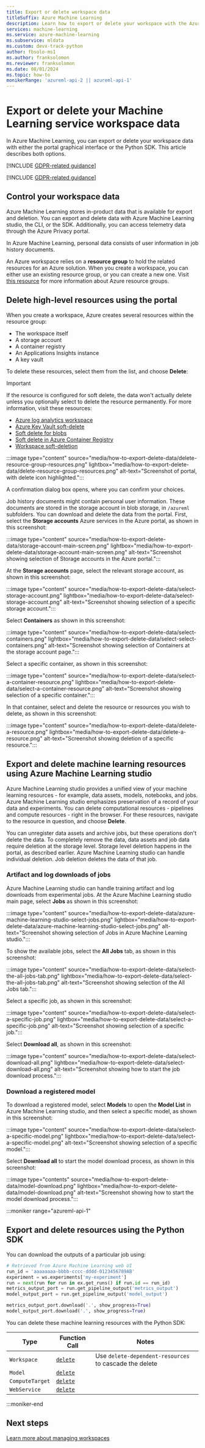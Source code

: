 ```yaml
---
title: Export or delete workspace data
titleSuffix: Azure Machine Learning
description: Learn how to export or delete your workspace with the Azure Machine Learning studio.
services: machine-learning
ms.service: azure-machine-learning
ms.subservice: mldata
ms.custom: devx-track-python
author: fbsolo-ms1
ms.author: franksolomon
ms.reviewer: franksolomon
ms.date: 08/01/2024
ms.topic: how-to
monikerRange: 'azureml-api-2 || azureml-api-1'
---
```


# Export or delete your Machine Learning service workspace data

In Azure Machine Learning, you can export or delete your workspace data with either the portal graphical interface or the Python SDK. This article describes both options.

[!INCLUDE [GDPR-related guidance](~/reusable-content/ce-skilling/azure/includes/gdpr-dsr-and-stp-note.md)]

[!INCLUDE [GDPR-related guidance](~/reusable-content/ce-skilling/azure/includes/gdpr-intro-sentence.md)]

## Control your workspace data

Azure Machine Learning stores in-product data that is available for export and deletion. You can export and delete data with Azure Machine Learning studio, the CLI, or the SDK. Additionally, you can access telemetry data through the Azure Privacy portal.

In Azure Machine Learning, personal data consists of user information in job history documents.

An Azure workspace relies on a **resource group** to hold the related resources for an Azure solution. When you create a workspace, you can either use an existing resource group, or you can create a new one. Visit [this resource](../azure-resource-manager/management/manage-resource-groups-portal.md) for more information about Azure resource groups.

## Delete high-level resources using the portal

When you create a workspace, Azure creates several resources within the resource group:

- The workspace itself
- A storage account
- A container registry
- An Applications Insights instance
- A key vault

To delete these resources, select them from the list, and choose **Delete**:

> [!IMPORTANT]
> If the resource is configured for soft delete, the data won't actually delete unless you optionally select to delete the resource permanently. For more information, visit these resources:
> * [Azure log analytics workspace](../azure-monitor/logs/delete-workspace.md)
> * [Azure Key Vault soft-delete](../key-vault/general/soft-delete-overview.md)
> * [Soft delete for blobs](../storage/blobs/soft-delete-blob-overview.md)
> * [Soft delete in Azure Container Registry](../container-registry/container-registry-soft-delete-policy.md)
> * [Workspace soft-deletion](concept-soft-delete.md)

:::image type="content" source="media/how-to-export-delete-data/delete-resource-group-resources.png" lightbox="media/how-to-export-delete-data/delete-resource-group-resources.png" alt-text="Screenshot of portal, with delete icon highlighted.":::

A confirmation dialog box opens, where you can confirm your choices.

Job history documents might contain personal user information. These documents are stored in the storage account in blob storage, in `/azureml` subfolders. You can download and delete the data from the portal. First, select the **Storage accounts** Azure services in the Azure portal, as shown in this screenshot:

:::image type="content" source="media/how-to-export-delete-data/storage-account-main-screen.png" lightbox="media/how-to-export-delete-data/storage-account-main-screen.png" alt-text="Screenshot showing selection of Storage accounts in the Azure portal.":::

At the **Storage accounts** page, select the relevant storage account, as shown in this screenshot:

:::image type="content" source="media/how-to-export-delete-data/select-storage-account.png" lightbox="media/how-to-export-delete-data/select-storage-account.png" alt-text="Screenshot showing selection of a specific storage account.":::

Select **Containers** as shown in this screenshot:

:::image type="content" source="media/how-to-export-delete-data/select-containers.png" lightbox="media/how-to-export-delete-data/select-select-containers.png" alt-text="Screenshot showing selection of Containers at the storage account page.":::

Select a specific container, as shown in this screenshot:

:::image type="content" source="media/how-to-export-delete-data/select-a-container-resource.png" lightbox="media/how-to-export-delete-data/select-a-container-resource.png" alt-text="Screenshot showing selection of a specific container.":::

In that container, select and delete the resource or resources you wish to delete, as shown in this screenshot:

:::image type="content" source="media/how-to-export-delete-data/delete-a-resource.png" lightbox="media/how-to-export-delete-data/delete-a-resource.png" alt-text="Screenshot showing deletion of a specific resource.":::

## Export and delete machine learning resources using Azure Machine Learning studio

Azure Machine Learning studio provides a unified view of your machine learning resources - for example, data assets, models, notebooks, and jobs. Azure Machine Learning studio emphasizes preservation of a record of your data and experiments. You can delete computational resources - pipelines and compute resources - right in the browser. For these resources, navigate to the resource in question, and choose **Delete**.

You can unregister data assets and archive jobs, but these operations don't delete the data. To completely remove the data, data assets and job data require deletion at the storage level. Storage level deletion happens in the portal, as described earlier. Azure Machine Learning studio can handle individual deletion. Job deletion deletes the data of that job.

### Artifact and log downloads of jobs

Azure Machine Learning studio can handle training artifact and log downloads from experimental jobs. At the Azure Machine Learning studio main page, select **Jobs** as shown in this screenshot:

:::image type="content" source="media/how-to-export-delete-data/azure-machine-learning-studio-select-jobs.png" lightbox="media/how-to-export-delete-data/azure-machine-learning-studio-select-jobs.png" alt-text="Screenshot showing selection of Jobs in Azure Machine Learning studio.":::

To show the available jobs, select the **All Jobs** tab, as shown in this screenshot:

:::image type="content" source="media/how-to-export-delete-data/select-the-all-jobs-tab.png" lightbox="media/how-to-export-delete-data/select-the-all-jobs-tab.png" alt-text="Screenshot showing selection of the All Jobs tab.":::

Select a specific job, as shown in this screenshot:

:::image type="content" source="media/how-to-export-delete-data/select-a-specific-job.png" lightbox="media/how-to-export-delete-data/select-a-specific-job.png" alt-text="Screenshot showing selection of a specific job.":::

Select **Download all**, as shown in this screenshot:

:::image type="content" source="media/how-to-export-delete-data/select-download-all.png" lightbox="media/how-to-export-delete-data/select-download-all.png" alt-text="Screenshot showing how to start the job download process.":::

### Download a registered model

To download a registered model, select **Models** to open the **Model List** in Azure Machine Learning studio, and then select a specific model, as shown in this screenshot:

:::image type="content" source="media/how-to-export-delete-data/select-a-specific-model.png" lightbox="media/how-to-export-delete-data/select-a-specific-model.png" alt-text="Screenshot showing selection of a specific model.":::

Select **Download all** to start the model download process, as shown in this screenshot:

:::image type="contents" source="media/how-to-export-delete-data/model-download.png" lightbox="media/how-to-export-delete-data/model-download.png" alt-text="Screenshot showing how to start the model download process.":::

:::moniker range="azureml-api-1"

## Export and delete resources using the Python SDK

You can download the outputs of a particular job using:

```python
# Retrieved from Azure Machine Learning web UI
run_id = 'aaaaaaaa-bbbb-cccc-dddd-0123456789AB'
experiment = ws.experiments['my-experiment']
run = next(run for run in ex.get_runs() if run.id == run_id)
metrics_output_port = run.get_pipeline_output('metrics_output')
model_output_port = run.get_pipeline_output('model_output')

metrics_output_port.download('.', show_progress=True)
model_output_port.download('.', show_progress=True)
```

You can delete these machine learning resources with the Python SDK:

| Type | Function Call | Notes |
| --- | --- | --- |
| `Workspace` | [`delete`](/python/api/azureml-core/azureml.core.workspace(class)#azureml-core-workspace-delete) | Use `delete-dependent-resources` to cascade the delete |
| `Model` | [`delete`](/python/api/azureml-core/azureml.core.workspace(class)#azureml-core-model-delete) | |
| `ComputeTarget` | [`delete`](/python/api/azureml-core/azureml.core.computetarget#azureml-core-computetarget-delete) | |
| `WebService` | [`delete`](/python/api/azureml-core/azureml.core.workspace(class)#azureml-core-webservice-delete) | |

:::moniker-end

## Next steps

[Learn more about managing workspaces](how-to-manage-workspace.md)
